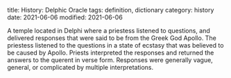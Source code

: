 title: History: Delphic Oracle
tags: definition, dictionary
category: history
date: 2021-06-06
modified: 2021-06-06


A temple located in Delphi where a priestess
listened to questions, and delivered responses that were said to be
from the Greek God Apollo. The priestess listened to the questions
in a state of ecstasy that was believed to be caused by Apollo.
Priests interpreted the responses and returned the answers to the
querent in verse form. Responses were generally vague, general, or
complicated by multiple interpretations.




